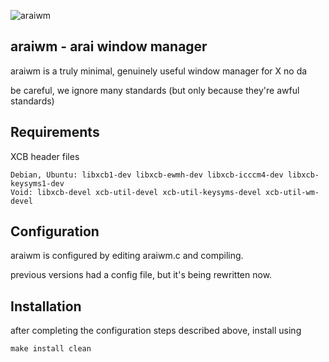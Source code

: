 ![araiwm](https://raw.github.com/kaiserschmarrn0/araiwm/master/araiwm.png)

araiwm - arai window manager
----------------------------
araiwm is a truly minimal, genuinely useful window manager for X no da

be careful, we ignore many standards (but only because they're awful standards)

Requirements
------------
XCB header files

	Debian, Ubuntu: libxcb1-dev libxcb-ewmh-dev libxcb-icccm4-dev libxcb-keysyms1-dev
	Void: libxcb-devel xcb-util-devel xcb-util-keysyms-devel xcb-util-wm-devel

Configuration
-------------
araiwm is configured by editing araiwm.c and compiling.

previous versions had a config file, but it's being rewritten now.

Installation
------------
after completing the configuration steps described above, install using

	make install clean
